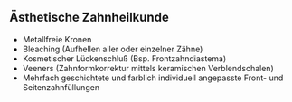 ## Ästhetische Zahnheilkunde

- Metallfreie Kronen
- Bleaching (Aufhellen aller oder einzelner Zähne)
- Kosmetischer Lückenschluß (Bsp. Frontzahndiastema)
- Veeners (Zahnformkorrektur mittels keramischen Verblendschalen)
- Mehrfach geschichtete und farblich individuell angepasste Front- und Seitenzahnfüllungen
